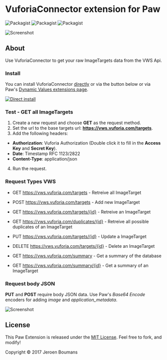 # VuforiaConnector extension for Paw 
 ![Packagist](https://img.shields.io/badge/license-MIT-00aaff.svg?style=flat-square) ![Packagist](https://img.shields.io/github/stars/jeroenboumans/Paw-VuforiaConnector.svg?style=flat-square) ![Packagist](https://img.shields.io/github/issues/jeroenboumans/Paw-VuforiaConnector.svg?style=flat-square) 

![Screenshot](https://raw.githubusercontent.com/jeroenboumans/Paw-VuforiaConnector/master/Screenshot.png)


## About

Use VuforiaConnector to get your raw ImageTargets data from the VWS Api.


### Install 

You can install VuforiaConnector [directly](https://tinyurl.com/ltasvcc) or via the button below or via Paw's [Dynamic Values extensions page](https://paw.cloud/extensions/VuforiaConnector).

[![Direct install](https://raw.githubusercontent.com/jeroenboumans/Paw-VuforiaConnector/master/install.png)](https://tinyurl.com/ltasvcc)

### Test - GET all ImageTargets

1. Create a new request and choose **GET** as the request method.
2. Set the url to the base targets url: **https://vws.vuforia.com/targets**.
3. Add the following headers:
  * **Authorization**: Vuforia Authorization (Double click it to fill in the **Access Key** and **Secret Key**).
  * **Date**: Timestamp RFC 1123/2822
  * **Content-Type**: application/json
4. Run the request.


### Request Types VWS

* GET https://vws.vuforia.com/targets - Retreive all ImageTarget
* POST https://vws.vuforia.com/targets - Add new ImageTarget
* GET https://vws.vuforia.com/targets/{id} - Retreive an ImageTarget
* GET https://vws.vuforia.com/duplicates/{id} - Retreive all possible duplicates of an ImageTarget
* PUT https://vws.vuforia.com/targets/{id} - Update a ImageTarget
* DELETE https://vws.vuforia.com/targets/{id} - Delete an ImageTarget

* GET https://vws.vuforia.com/summary - Get a summary of the database
* GET https://vws.vuforia.com/summary/{id} - Get a summary of an ImageTarget


### Request body JSON

**PUT** and **POST** require body JSON data. Use Paw's *Base64 Encode* encoders for adding *image* and *application_metadata*.

![Screenshot](https://raw.githubusercontent.com/jeroenboumans/Paw-VuforiaConnector/master/Screenshot_json.png?i)


## License

This Paw Extension is released under the [MIT License](LICENSE). Feel free to fork, and modify!

Copyright © 2017 Jeroen Boumans
